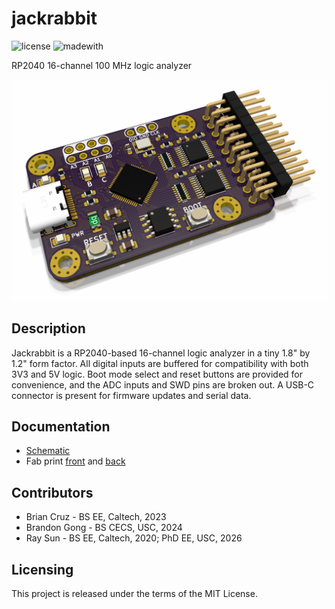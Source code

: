 # jackrabbit

![license](https://img.shields.io/github/license/electronictoast/nibelung) ![madewith](https://img.shields.io/badge/made%20with-KiCad-blue)

RP2040 16-channel 100 MHz logic analyzer

![iso](doc/img/jackrabbit-iso.png)

## Description
Jackrabbit is a RP2040-based 16-channel logic analyzer in a tiny 1.8" by 1.2" form factor. All digital inputs are buffered for compatibility with both 3V3 and 5V logic. Boot mode select and reset buttons are provided for convenience, and the ADC inputs and SWD pins are broken out. A USB-C connector is present for firmware updates and serial data.

## Documentation
- [Schematic](https://github.com/ElectronicToast/jackrabbit/blob/main/doc/jackrabbit.pdf)
- Fab print [front](https://github.com/ElectronicToast/jackrabbit/blob/main/doc/jackrabbit-f.pdf) and [back](https://github.com/ElectronicToast/jackrabbit/blob/main/doc/jackrabbit-b.pdf)

## Contributors
- Brian Cruz - BS EE, Caltech, 2023
- Brandon Gong - BS CECS, USC, 2024
- Ray Sun - BS EE, Caltech, 2020; PhD EE, USC, 2026

## Licensing
This project is released under the terms of the MIT License.
